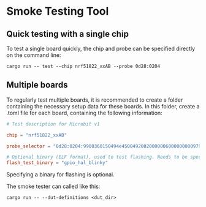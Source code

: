 # Smoke Testing Tool


## Quick testing with a single chip

To test a single board quickly, the chip and probe can be specified directly on the command line:

```console
cargo run -- test --chip nrf51822_xxAB --probe 0d28:0204
```

## Multiple boards

To regularly test multiple boards, it is recommended to create a folder containing the necessary setup data for these boards. 
In this folder, create a .toml file for each board, containing the following information:


```toml
# Test description for Microbit v1

chip = "nrf51822_xxAB"

probe_selector = "0d28:0204:9900360150494e4500492002000000600000000097969901"

# Optional binary (ELF format), used to test flashing. Needs to be specified as an absolute path.
flash_test_binary = "gpio_hal_blinky"
```

Specifying a binary for flashing is optional.

The smoke tester can called like this:

```console
cargo run -- --dut-definitions <dut_dir>
```
